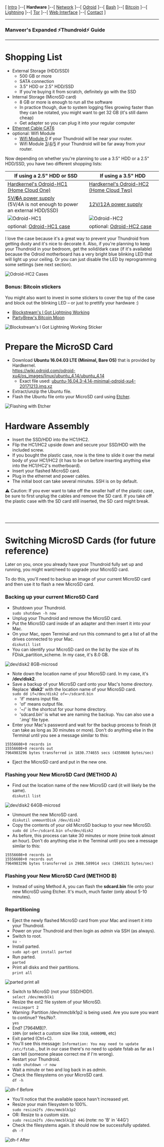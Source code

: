 [ [Intro](README.md) ]--[ **Hardware** ]--[ [Network](thundroid_02_network.md) ]--[ [Odroid](thundroid_03_odroid.md) ]--[ [Bash](thundroid_04_bash.md) ]--[ [Bitcoin](thundroid_05_bitcoin.md) ]--[ [Lightning](thundroid_06_lnd.md) ]--[ [Tor](thundroid_07_tor.md) ]--[ [Web Interface](thundroid_08_webinterface.md) ]--[ [Contact](thundroid_09_contact.md) ]

--------
### Manveer's Expanded :zap:Thundroid:zap: Guide
--------

# Shopping List

* External Storage (HDD/SSD)
  * 500 GB or more
  * SATA connection 
  * 3.5" HDD or 2.5" HDD/SSD
  * If you're buying it from scratch, definitely go with the SSD
* Internal Storage (MicroSD card)
  * 8 GB or more is enough to run all the software
  * In practice though, due to system logging files growing faster than they can be rotated, you might want to get 32 GB (it's still damn cheap)
  * Get adapter so you can plug it into your regular computer
* [Ethernet Cable CAT6](http://www.hardkernel.com/main/products/prdt_info.php?g_code=G1416375765180)
* optional: Wifi Module
  * [Wifi Module 0](http://www.hardkernel.com/main/products/prdt_info.php?g_code=G145431421052) if your Thundroid will be near your router.
  * Wifi Module [3](http://www.hardkernel.com/main/products/prdt_info.php?g_code=G137447734369)/[4](http://www.hardkernel.com/main/products/prdt_info.php?g_code=G141630348024)/[5](http://www.hardkernel.com/main/products/prdt_info.php?g_code=G147513281389) if your Thundroid will be far away from your router.

Now depending on whether you're planning to use a 3.5" HDD or a 2.5" HDD/SSD, you have two different shopping lists:

If using a 2.5" HDD or SSD | If using a 3.5" HDD
------------ | -------------
[Hardkernel's Odroid-HC1 (Home Cloud One)](http://www.hardkernel.com/main/products/prdt_info.php?g_code=G150229074080) | [Hardkernel's Odroid-HC2 (Home Cloud Two)](http://www.hardkernel.com/main/products/prdt_info.php?g_code=G151505170472)
[5V/**6**A power supply](http://www.hardkernel.com/main/products/prdt_info.php?g_code=G146977556615)<br/>(5V/4A is not enough to power an external HDD/SSD) | [12V/12A power supply](http://www.hardkernel.com/main/products/prdt_info.php?g_code=G151578376044)
![Odroid-HC1](images/odroid-hc1.jpg) | ![Odroid-HC2](images/odroid-hc2.jpg)
optional: [Odroid-HC1 case](http://www.hardkernel.com/main/products/prdt_info.php?g_code=G150878897712) | optional: [Odroid-HC2 case](http://www.hardkernel.com/main/products/prdt_info.php?g_code=G151596669222)

I love the case because it's a great way to prevent your Thundroid from getting dusty and it's nice to decorate it. Also, if you're planning to keep your Thundroid in your bedroom, get the solid/dark case (if it's available) because the Odroid motherboard has a very bright blue blinking LED that will light up your ceiling. Or you can just disable the LED by reprogramming some settings (see next section).

![Odroid-HC2 Cases](images/odroid-hc2-cases.jpg)

### Bonus: Bitcoin stickers
You might also want to invest in some stickers to cover the top of the case and block out the blinking LED – or just to prettify your hardware :)

* [Blockstream's I Got Lightning Working](https://store.blockstream.com/product/lightning-sticker/)
* [PartyBrew's Bitcoin Moon](https://www.etsy.com/in-en/listing/582859688/bitcoin-moon-sticker-space-seal-sticker)

![Blockstream's I Got Lightning Working Sticker](images/blockstream-lightning-sticker.png)

# Prepare the MicroSD Card

* Download **Ubuntu 16.04.03 LTE (Minimal, Bare OS)** that is provided by Hardkernel.<br/>
  https://wiki.odroid.com/odroid-xu4/os_images/linux/ubuntu_4.14/ubuntu_4.14
  * Exact file used: [ubuntu-16.04.3-4.14-minimal-odroid-xu4-20171213.img.xz](https://odroid.in/ubuntu_16.04lts/ubuntu-16.04.3-4.14-minimal-odroid-xu4-20171213.img.xz)
* Extract/unzip the Ubuntu file.
* Flash the Ubuntu file onto your MicroSD card using [Etcher](https://etcher.io/).

![Flashing with Etcher](images/flashing-with-etcher.png)

# Hardware Assembly

* Insert the SSD/HDD into the HC1/HC2.
* Flip the HC1/HC2 upside down and secure your SSD/HDD with the included screw.
* If you bought the plastic case, now is the time to slide it over the metal body of your HC1/HC2 (it has to be on before inserting anything else into the HC1/HC2's motherboard).
* Insert your flashed MicroSD card.
* Plug in the ethernet and power cables.
* The initial boot can take several minutes. SSH is on by default.

⚠️ Caution: If you ever want to take off the smaller half of the plastic case, be sure to first unplug the cables and remove the SD card. If you take off the plastic case with the SD card still inserted, the SD card might break.

<br/><br/>

--------
# Switching MicroSD Cards (for future reference)
Later on you, once you already have your Thundroid fully set up and running, you might want/need to upgrade your MicroSD card. 

To do this, you'll need to backup an image of your current MicroSD card and then use it to flash a new MicroSD card.

### Backing up your current MicroSD Card

* Shutdown your Thundroid.<br/>
  `sudo shutdown -h now`
* Unplug your Thundroid and remove the MicroSD card.
* Put the MicroSD card inside of an adapter and then insert it into your Mac.
* On your Mac, open Terminal and run this command to get a list of all the drives connected to your Mac.<br/>
  `diskutil list`
* You can identify your MicroSD card on the list by the size of its FDisk_partition_scheme. In my case, it's 8.0 GB. 

![dev/disk2 8GB-microsd](images/disk2-microsd-old.png)

* Note down the location name of your MicroSD card. In my case, it's **/dev/disk2**.
* Save a backup of your MicroSD card onto your Mac's home directory. Replace '**disk2**' with the location name of your MicroSD card.<br/>
  `sudo dd if=/dev/disk2 of=~/sdcard.bin`
  * 'if' means input file. 
  * 'of' means output file. 
  * '~/' is the shortcut for your home directory.
  * 'sdcard.bin' is what we are naming the backup. You can also use a '.img' file type.
* Enter your Mac's password and wait for the backup process to finish (it can take as long as 30 minutes or more). Don't do anything else in the Terminal until you see a message similar to this:
```
15556608+0 records in
15556608+0 records out
7964983296 bytes transferred in 1830.774655 secs (4350608 bytes/sec)
```
* Eject the MicroSD card and put in the new one.

### Flashing your New MicroSD Card (METHOD A)

* Find out the location name of the new MicroSD card (it will likely be the same).<br/>
  `diskutil list`

![dev/disk2 64GB-microsd](images/disk2-microsd-new.png)

* Unmount the new MicroSD card.<br/>
  `diskutil unmountDisk /dev/disk2`
* Copy the contents of your old MicroSD backup to your new MicroSD.<br/>
  `sudo dd if=~/sdcard.bin of=/dev/disk2`
* As before, this process can take 30 minutes or more (mine took almost an hour). Don't do anything else in the Terminal until you see a message similar to this:
```
15556608+0 records in
15556608+0 records out
7964983296 bytes transferred in 2988.589914 secs (2665131 bytes/sec)
```

### Flashing your New MicroSD Card (METHOD B)

* Instead of using Method A, you can flash the **sdcard.bin** file onto your new MicroSD using Etcher. It's much, much faster (only about 5-10 minutes).

### Repartitioning 

* Eject the newly flashed MicroSD card from your Mac and insert it into your Thundroid.
* Power on your Thundroid and then login as *admin* via SSH (as always).
* Switch to root.<br/>
  `su -`
* Install parted.<br/>
  `sudo apt-get install parted`
* Run parted.<br/>
  `parted`
* Print all disks and their partitions.<br/>
  `print all`

![parted print all](images/parted-print-all.png)

* Switch to MicroSD (not your SSD/HDD!).<br/>
  `select /dev/mmcblk1`
* Resize the ext2 file system of your MicroSD.<br/>
  `resizepart 2`
* Warning: Partition /dev/mmcblk1p2 is being used. Are you sure you want to continue? Yes/No?.<br/>
  `yes` 
* End? [7964MB]?.<br/>
  `100%` (or select a custom size like `33GB`, `44000MB`, etc)
* Exit parted (Ctrl+C).
* You'll see this message: `Information: You may need to update /etc/fstab.`, but in our case there's no need to update fstab as far as I can tell (someone please correct me if I'm wrong).
* Restart your Thundroid.<br/>
  `sudo shutdown -r now`
* Wait a minute or two and log back in as *admin*.
* Check the filesystems on your MicroSD card.<br/>
  `df -h`

![dh-f Before](images/dh-f-before.png)

* You'll notice that the available space hasn't increased yet.
* Resize your main filesystem to 100%.<br/>
  `sudo resize2fs /dev/mmcblk1p2`
* OR: Resize to a custom size.<br/>
  `sudo resize2fs /dev/mmcblk1p2 44G` (note: no 'B' in '44G')
* Check the filesystems again. It should now be successfully updated.<br/>
  `dh -f`

![dh-f After](images/dh-f-after.png)